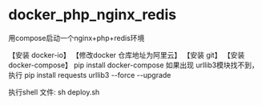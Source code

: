 # docker_php_nginx_redis
用compose启动一个nginx+php+redis环境

【安装 docker-io】
【修改docker 仓库地址为阿里云】
【安装 git】
【安装 docker-compose】 
    pip install docker-compose
   如果出现 urllib3模块找不到，执行
    pip install requests urllib3 --force --upgrade
  
执行shell 文件:
sh deploy.sh 
